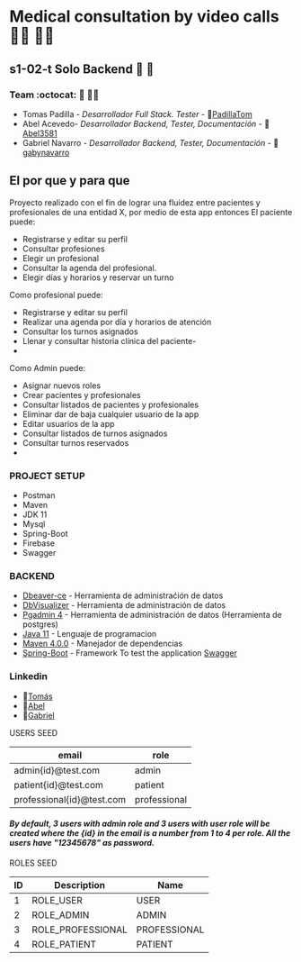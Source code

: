 # Medical consultation by video calls :health_worker: :woman_health_worker:

## s1-02-t Solo Backend :wave: :muscle: 

### Team :octocat: :adult: :bowing_man:

- Tomas Padilla - *Desarrollador Full Stack. Tester* - :robot:[PadillaTom](https://github.com/PadillaTom)
- Abel Acevedo- *Desarrollador Backend, Tester, Documentación* - :space_invader:[Abel3581](https://github.com/Abel3581)
- Gabriel Navarro - *Desarrollador Backend, Tester, Documentación* - :brain:[gabynavarro](https://github.com/gabynavarro)


## El por que y para que
Proyecto realizado con el fin de lograr una fluidez entre pacientes y profesionales de una entidad X, por medio de esta app entonces
El paciente puede:
- Registrarse y editar su perfil
- Consultar profesiones 
- Elegir un profesional
- Consultar la agenda del profesional.
- Elegir días y horarios y reservar un turno
 
Como profesional puede:
- Registrarse y editar su perfil
- Realizar una agenda por día y horarios de atención 
- Consultar los turnos asignados
- Llenar y consultar historia clínica del paciente-
- 
Como Admin puede:
- Asignar nuevos roles
- Crear pacientes y profesionales
- Consultar listados de pacientes y profesionales
- Eliminar dar de baja cualquier usuario de la app
- Editar usuarios de la app
- Consultar listados de turnos asignados 
- Consultar turnos reservados
- 
### PROJECT SETUP

- Postman
- Maven
- JDK 11
- Mysql
- Spring-Boot
- Firebase
- Swagger
### BACKEND
- [Dbeaver-ce](https://dbeaver.io/download/) - Herramienta de administraćión de datos 
- [DbVisualizer](https://www.dbvis.com/) - Herramienta de administración de datos 
- [Pgadmin 4](https://www.pgadmin.org/download/) - Herramienta de administración de datos (Herramienta de postgres)
- [Java 11](https://www.oracle.com/ar/java/technologies/javase/jdk11-archive-downloads.html) - Lenguaje de programacion
- [Maven 4.0.0](https://maven.apache.org/index.html) - Manejador de dependencias
- [Spring-Boot](https://spring.io/projects/spring-boot) - Framework
To test the application [Swagger](http://localhost:8080/swagger-ui/index.html)

### Linkedin 
- :robot:[Tomás](https://www.linkedin.com/in/padillatom/)
- :space_invader:[Abel](https://www.linkedin.com/in/abel-fernando-acevedo/)
- :brain:[Gabriel](https://www.linkedin.com/in/gabriel-navarro-233388219/)

USERS SEED
<table>
<thead>
<tr>
<th>email</th>
<th>role</th>
</tr>
</thead>
<tbody>
<tr>
<td>admin{id}@test.com</td>
<td>admin</td>
</tr>
<tr>
<td>patient{id}@test.com</td>
<td>patient</td>
</tr>
  <tr>
<td>professional{id}@test.com</td>
<td>professional</td>
</tr>
</tbody>
</table>


#### *By default, 3 users with admin role and 3 users with user role will be created where the {id} in the email is a number from 1 to 4 per role. All the users have "12345678" as password.*


ROLES SEED
<table>
<thead>
<tr>
<th>ID</th>
<th>Description</th>
<th>Name</th>
</tr>
</thead>
<tbody>
<tr>
<td>1</td>
<td>ROLE_USER</td>
<td>USER</td>
</tr>
<tr>
<td>2</td>
<td>ROLE_ADMIN</td>
<td>ADMIN</td>
</tr>
 <tr>
<td>3</td>
<td>ROLE_PROFESSIONAL</td>
<td>PROFESSIONAL</td>
</tr>
  <tr>
<td>4</td>
<td>ROLE_PATIENT</td>
<td>PATIENT</td>
</tr>
</tbody>
</table>
